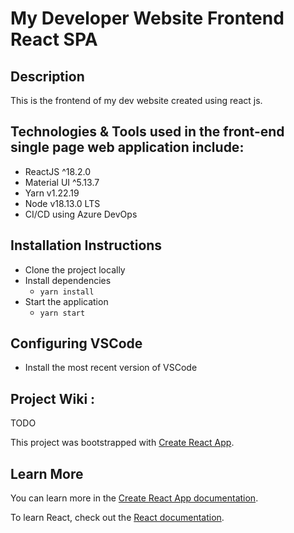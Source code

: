 # My Developer Website Frontend React SPA

## Description

This is the frontend of my dev website created using react js.

## Technologies & Tools used in the front-end single page web application include:

- ReactJS ^18.2.0
- Material UI ^5.13.7
- Yarn v1.22.19
- Node v18.13.0 LTS
- CI/CD using Azure DevOps

## Installation Instructions

- Clone the project locally
- Install dependencies
  - `yarn install`
- Start the application
  - `yarn start`

## Configuring VSCode

- Install the most recent version of VSCode

## Project Wiki :
TODO

This project was bootstrapped with [Create React App](https://github.com/facebook/create-react-app).

## Learn More

You can learn more in the [Create React App documentation](https://facebook.github.io/create-react-app/docs/getting-started).

To learn React, check out the [React documentation](https://reactjs.org/).